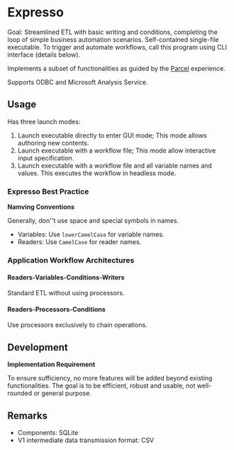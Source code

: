 # Expresso

Goal: Streamlined ETL with basic writing and conditions, completing the loop of simple business automation scenarios. Self-contained single-file executable. To trigger and automate workflows, call this program using CLI interface (details below).

Implements a subset of functionalities as guided by the [Parcel](https://github.com/Charles-Zhang-Parcel) experience.

Supports ODBC and Microsoft Analysis Service.

## Usage

Has three launch modes:

1. Launch executable directly to enter GUI mode; This mode allows authoring new contents.
2. Launch executable with a workflow file; This mode allow interactive input specification.
3. Launch executable with a workflow file and all variable names and values. This executes the workflow in headless mode.

### Expresso Best Practice

**Namving Conventions**

Generally, don''t use space and special symbols in names.

* Variables: Use `lowerCamelCase` for variable names.
* Readers: Use `CamelCase` for reader names.

### Application Workflow Architectures

#### Readers-Variables-Conditions-Writers

Standard ETL without using processors.

#### Readers-Processors-Conditions

Use processors exclusively to chain operations.

## Development

**Implementation Requirement**

To ensure sufficiency, no more features will be added beyond existing functionalities. The goal is to be efficient, robust and usable, not well-rounded or general purpose.

## Remarks

* Components: SQLite
* V1 intermediate data transmission format: CSV